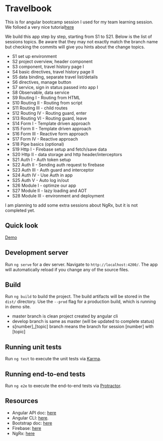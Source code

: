 # Travelbook

This is for angular bootcamp session I used for my team learning session. We folloed a very nice tutorial[here](https://www.udemy.com/the-complete-guide-to-angular-2/)

We build this app step by step, starting from S1 to S21. Below is the list of sessions topics. Be aware that they may not exactly match the branch name but checking the commits will give you hints about the change topics.

* S1 set up environment
* S2 project overview, header component
* S3 component, travel history page I
* S4 basic directives, travel history page II
* S5 data binding, separate travel list/details
* S6 directives, manage button
* S7 service, sign in status passed into app I
* S8 Observable, data service
* S9 Routing I - Routing from HTML
* S10 Routing II - Routing from script
* S11 Routing III - child routes
* S12 Routing IV - Routing guard, enter
* S13 Routing VI - Routing guard, leave
* S14 Form I - Template driven approach
* S15 Form II - Template driven approach
* S16 Form III - Reactive form approach
* S17 Form IV - Reactive approach
* S18 Pipe basics (optional)
* S19 Http I - Firebase setup and fetch/save data
* S20 Http II - data storage and http header/interceptors
* S21 Auth I - Auth token setup
* S22 Auth II - Sending auth request to firebase
* S23 Auth III - Auth guard and interceptor
* S24 Auth IV - Use Auth in app
* S25 Auth V - Auto log in/out
* S26 Module I - optimze our app
* S27 Module II - lazy loading and AOT 
* S28 Module III - environment and deployment

I am planning to add some extra sessions about NgRx, but it is not completed yet.

## Quick look
[Demo](https://angularlearning-hans.firebaseapp.com/home)

## Development server

Run `ng serve` for a dev server. Navigate to `http://localhost:4200/`. The app will automatically reload if you change any of the source files.

## Build

Run `ng build` to build the project. The build artifacts will be stored in the `dist/` directory. Use the `--prod` flag for a production build, which is running in demo site.

* master branch is clean project created by angular cli
* develop branch is same as master (will be updated to complete status)
* s[number]_[topic] branch means the branch for session [number] with [topic]

## Running unit tests

Run `ng test` to execute the unit tests via [Karma](https://karma-runner.github.io).

## Running end-to-end tests

Run `ng e2e` to execute the end-to-end tests via [Protractor](http://www.protractortest.org/).

## Resources

* Angular API doc: [here](https://angular.io/api)
* Angular CLI: [here](https://github.com/angular/angular-cli/blob/master/README.md).
* Bootstrap doc: [here](https://getbootstrap.com/docs/4.2/getting-started/introduction/)
* Firebase: [here](https://console.firebase.google.com/)
* NgRx: [here](https://ngrx.io/)
